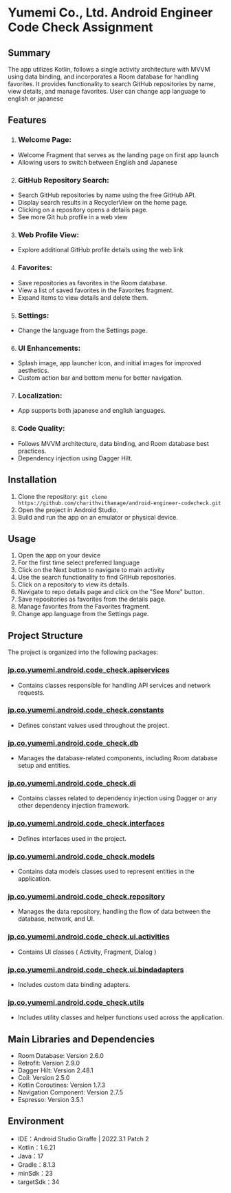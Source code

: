 # Yumemi Co., Ltd. Android Engineer Code Check Assignment

## Summary

The app utilizes Kotlin, follows a single activity architecture with MVVM using data binding, and incorporates a Room database for handling favorites. It provides functionality to search GitHub repositories by name, view details, and manage favorites. User can change app language to english or japanese

## Features

1) ### Welcome Page:
- Welcome Fragment that serves as the landing page on first app launch
- Allowing users to switch between English and Japanese

2) ### GitHub Repository Search:
- Search GitHub repositories by name using the free GitHub API.
- Display search results in a RecyclerView on the home page.
- Clicking on a repository opens a details page.
- See more Git hub profile in a web view

3) ### Web Profile View:
- Explore additional GitHub profile details using the web link

4) ### Favorites:

- Save repositories as favorites in the Room database.
- View a list of saved favorites in the Favorites fragment.
- Expand items to view details and delete them.

5) ### Settings:
- Change the language from the Settings page.

6) ### UI Enhancements:

- Splash image, app launcher icon, and initial images for improved aesthetics.
- Custom action bar and bottom menu for better navigation.

7) ### Localization:

- App supports both japanese and english languages.

8) ### Code Quality:

- Follows MVVM architecture, data binding, and Room database best practices.
- Dependency injection using Dagger Hilt.

## Installation
1. Clone the repository: `git clone https://github.com/charithvithanage/android-engineer-codecheck.git`
2. Open the project in Android Studio.
3. Build and run the app on an emulator or physical device.

## Usage
1. Open the app on your device
2. For the first time select preferred language
3. Click on the Next button to navigate to main activity
4. Use the search functionality to find GitHub repositories.
5. Click on a repository to view its details.
6. Navigate to repo details page and click on the "See More" button.
7. Save repositories as favorites from the details page.
8. Manage favorites from the Favorites fragment.
9. Change app language from the Settings page.

## Project Structure

The project is organized into the following packages:

### [jp.co.yumemi.android.code_check.apiservices](https://github.com/charithvithanage/android-engineer-codecheck/tree/favourites_account_feature_branch/app/src/main/kotlin/jp/co/yumemi/android/code_check/apiservices)
- Contains classes responsible for handling API services and network requests.

### [jp.co.yumemi.android.code_check.constants](https://github.com/charithvithanage/android-engineer-codecheck/tree/main/app/src/main/kotlin/jp/co/yumemi/android/code_check/constants)
- Defines constant values used throughout the project.

### [jp.co.yumemi.android.code_check.db](https://github.com/charithvithanage/android-engineer-codecheck/tree/main/app/src/main/kotlin/jp/co/yumemi/android/code_check/db)
- Manages the database-related components, including Room database setup and entities.

### [jp.co.yumemi.android.code_check.di](https://github.com/charithvithanage/android-engineer-codecheck/tree/main/app/src/main/kotlin/jp/co/yumemi/android/code_check/di)
- Contains classes related to dependency injection using Dagger or any other dependency injection framework.

### [jp.co.yumemi.android.code_check.interfaces](https://github.com/charithvithanage/android-engineer-codecheck/tree/main/app/src/main/kotlin/jp/co/yumemi/android/code_check/interfaces)
- Defines interfaces used in the project.

### [jp.co.yumemi.android.code_check.models](https://github.com/charithvithanage/android-engineer-codecheck/tree/main/app/src/main/kotlin/jp/co/yumemi/android/code_check/models)
- Contains data models classes used to represent entities in the application.

### [jp.co.yumemi.android.code_check.repository](https://github.com/charithvithanage/android-engineer-codecheck/tree/main/app/src/main/kotlin/jp/co/yumemi/android/code_check/repositories)
- Manages the data repository, handling the flow of data between the database, network, and UI.

### [jp.co.yumemi.android.code_check.ui.activities](https://github.com/charithvithanage/android-engineer-codecheck/tree/main/app/src/main/kotlin/jp/co/yumemi/android/code_check/ui)
- Contains UI classes ( Activity, Fragment, Dialog )

### [jp.co.yumemi.android.code_check.ui.bindadapters](https://github.com/charithvithanage/android-engineer-codecheck/tree/main/app/src/main/kotlin/jp/co/yumemi/android/code_check/ui/bindadapters)
- Includes custom data binding adapters.

### [jp.co.yumemi.android.code_check.utils](https://github.com/charithvithanage/android-engineer-codecheck/tree/main/app/src/main/kotlin/jp/co/yumemi/android/code_check/utils)
- Includes utility classes and helper functions used across the application.


## Main Libraries and Dependencies
- Room Database: Version 2.6.0
- Retrofit: Version 2.9.0
- Dagger Hilt: Version 2.48.1
- Coil: Version 2.5.0
- Kotlin Coroutines: Version 1.7.3
- Navigation Component: Version 2.7.5
- Espresso: Version 3.5.1

## Environment

- IDE：Android Studio Giraffe | 2022.3.1 Patch 2
- Kotlin：1.6.21
- Java：17
- Gradle：8.1.3
- minSdk：23
- targetSdk：34

